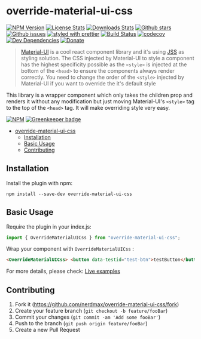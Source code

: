 # override-material-ui-css

[![NPM Version](https://img.shields.io/npm/v/override-material-ui-css.svg?style=flat-square)][npm-url]
[![License Stats](https://img.shields.io/npm/l/override-material-ui-css.svg)][npm-url]
[![Downloads Stats](https://img.shields.io/npm/dm/override-material-ui-css.svg?style=flat-square)][npm-url]
[![Github stars](https://img.shields.io/github/stars/nerdmax/override-material-ui-css.svg)][github-url]
[![Github issues](https://img.shields.io/github/issues/nerdmax/override-material-ui-css.svg)][github-issues-url]
[![styled with prettier](https://img.shields.io/badge/styled_with-prettier-ff69b4.svg)](https://github.com/prettier/prettier)
[![Build Status](https://travis-ci.org/nerdmax/override-material-ui-css.svg?branch=master)](https://travis-ci.org/nerdmax/override-material-ui-css)
[![codecov](https://codecov.io/gh/nerdmax/override-material-ui-css/branch/master/graph/badge.svg)](https://codecov.io/gh/nerdmax/override-material-ui-css)
[![Dev Dependencies](https://david-dm.org/nerdmax/override-material-ui-css.svg)](https://david-dm.org/nerdmax/override-material-ui-css)
[![Donate](https://img.shields.io/badge/donate-paypal-blue.svg)](https://paypal.me/nerdmax)

> [Material-UI](https://material-ui.com/) is a cool react component library and it's using [JSS](https://github.com/cssinjs/jss) as styling solution. The CSS injected by Material-UI to style a component has the highest specificity possible as the `<style>` is injected at the bottom of the `<head>` to ensure the components always render correctly. You need to change the order of the `<style>` injected by Material-UI if you want to override the it's default style

This library is a wrapper component which only takes the children prop and renders it without any modification but just moving Material-UI's `<style>` tag to the top of the `<head>` tag. It will make overriding style very easy.

[![NPM](https://nodei.co/npm/override-material-ui-css.png?downloads=true&downloadRank=true&stars=true)](https://nodei.co/npm/override-material-ui-css/) [![Greenkeeper badge](https://badges.greenkeeper.io/nerdmax/override-material-ui-css.svg)](https://greenkeeper.io/)

- [override-material-ui-css](#override-material-ui-css)
  - [Installation](#installation)
  - [Basic Usage](#basic-usage)
  - [Contributing](#contributing)

## Installation

Install the plugin with npm:

```shell
npm install --save-dev override-material-ui-css
```

## Basic Usage

Require the plugin in your index.js:

```typescript
import { OverrideMaterialUICss } from "override-material-ui-css";
```

Wrap your component with `OverrideMaterialUICss` :

```html
<OverrideMaterialUICss> <button data-testid="test-btn">testButton</button> </OverrideMaterialUICss>
```

For more details, please check: [Live examples](https://nerdmax.github.io/override-material-ui-css)

## Contributing

1. Fork it (<https://github.com/nerdmax/override-material-ui-css/fork>)
2. Create your feature branch (`git checkout -b feature/fooBar`)
3. Commit your changes (`git commit -am 'Add some fooBar'`)
4. Push to the branch (`git push origin feature/fooBar`)
5. Create a new Pull Request

<!-- Markdown link & img dfn's -->

[npm-url]: https://www.npmjs.com/package/override-material-ui-css
[github-url]: https://github.com/nerdmax/override-material-ui-css
[github-issues-url]: https://github.com/nerdmax/override-material-ui-css/issues
